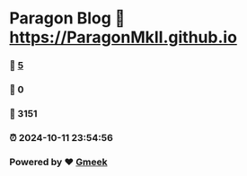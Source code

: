 # Paragon Blog :link: https://ParagonMkII.github.io 
### :page_facing_up: [5](https://ParagonMkII.github.io/tag.html) 
### :speech_balloon: 0 
### :hibiscus: 3151 
### :alarm_clock: 2024-10-11 23:54:56 
### Powered by :heart: [Gmeek](https://github.com/Meekdai/Gmeek)

